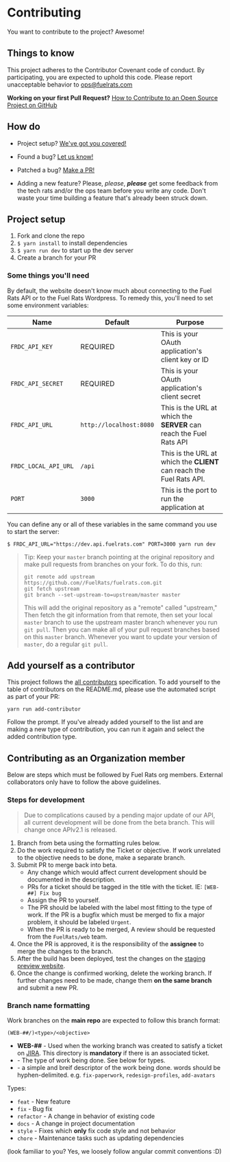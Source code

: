 # Contributing

You want to contribute to the project? Awesome!

## Things to know

This project adheres to the Contributor Covenant code of conduct. By participating, you are expected to uphold this code. Please report unacceptable behavior to [ops@fuelrats.com][ops-email]

**Working on your first Pull Request?**
[How to Contribute to an Open Source Project on GitHub][egghead]

## How do

* Project setup?
  [We've got you covered!](#project-setup)

* Found a bug?
  [Let us know!][bugs]

* Patched a bug?
  [Make a PR!][new-pr]

* Adding a new feature?
  Please, *please*, ***please*** get some feedback from the tech rats and/or the ops team before you write any code. Don't waste your time building a feature that's already been struck down.

## Project setup

1. Fork and clone the repo
2. `$ yarn install` to install dependencies
3. `$ yarn run dev` to start up the dev server
4. Create a branch for your PR

### Some things you'll need

By default, the website doesn't know much about connecting to the Fuel Rats API or to the Fuel Rats Wordpress. To remedy this, you'll need to set some environment variables:

| Name                      | Default                 | Purpose                                                                                                        |
|---------------------------|-------------------------|----------------------------------------------------------------------------------------------------------------|
| `FRDC_API_KEY`            | REQUIRED                | This is your OAuth application's client key or ID                                                              |
| `FRDC_API_SECRET`         | REQUIRED                | This is your OAuth application's client secret                                                                 |
| `FRDC_API_URL`            | `http://localhost:8080` | This is the URL at which the **SERVER** can reach the Fuel Rats API                                            |
| `FRDC_LOCAL_API_URL`      | `/api`                  | This is the URL at which the **CLIENT** can reach the Fuel Rats API.                                           |
| `PORT`                    | `3000`                  | This is the port to run the application at                                                                     |

You can define any or all of these variables in the same command you use to start the server:

```
$ FRDC_API_URL="https://dev.api.fuelrats.com" PORT=3000 yarn run dev
```

> Tip: Keep your `master` branch pointing at the original repository and make
> pull requests from branches on your fork. To do this, run:
>
> ```
> git remote add upstream https://github.com//FuelRats/fuelrats.com.git
> git fetch upstream
> git branch --set-upstream-to=upstream/master master
> ```
>
> This will add the original repository as a "remote" called "upstream,"
> Then fetch the git information from that remote, then set your local `master`
> branch to use the upstream master branch whenever you run `git pull`.
> Then you can make all of your pull request branches based on this `master`
> branch. Whenever you want to update your version of `master`, do a regular
> `git pull`.

## Add yourself as a contributor

This project follows the [all contributors][all-contributors] specification. To add yourself to the table of contributors on the README.md, please use the automated script as part of your PR:

```console
yarn run add-contributor
```

Follow the prompt. If you've already added yourself to the list and are making a new type of contribution, you can run it again and select the added contribution type.

## Contributing as an Organization member

Below are steps which must be followed by Fuel Rats org members. External collaborators only have to follow the above guidelines.

### Steps for development

> Due to complications caused by a pending major update of our API, all current development will be done from the beta branch.
> This will change once APIv2.1 is released.

1. Branch from beta using the formatting rules below.
2. Do the work required to satisfy the Ticket or objective. If work unrelated to the objective needs to be done, make a separate branch.
3. Submit PR to merge back into beta.
    * Any change which would affect current development should be documented in the description.
    * PRs for a ticket should be tagged in the title with the ticket. IE: `[WEB-##] Fix bug`
    * Assign the PR to yourself.
    * The PR should be labeled with the label most fitting to the type of work. If the PR is a bugfix which must be merged to fix a major problem, it should be labeled `Urgent`.
    * When the PR is ready to be merged, A review should be requested from the `FuelRats/web` team.
4. Once the PR is approved, it is the responsibility of the **assignee** to merge the changes to the branch.
5. After the build has been deployed, test the changes on the [staging preview website][betasite].
6. Once the change is confirmed working, delete the working branch. If further changes need to be made, change them **on the same branch** and submit a new PR.



### Branch name formatting

Work branches on the **main repo** are expected to follow this branch format:

```
(WEB-##/)<type>/<objective>
```
* **WEB-##** - Used when the working branch was created to satisfy a ticket on [JIRA][jira]. This directory is **mandatory** if there is an associated ticket.
* **<type>** - The type of work being done. See below for types.
* **<objective>** - a simple and breif descriptor of the work being done. words should be hyphen-delimited. e.g. `fix-paperwork`, `redesign-profiles`, `add-avatars`

Types:
* `feat` - New feature
* `fix` - Bug fix
* `refactor` - A change in behavior of existing code
* `docs` - A change in project documentation
* `style` - Fixes which **only** fix code style and not behavior
* `chore` - Maintenance tasks such as updating dependencies

(look familiar to you? Yes, we loosely follow angular commit conventions :D)


[all-contributors]: https://github.com/kentcdodds/all-contributors
[betasite]: https://beta.fuelrats.com/
[bugs]: https://jira.fuelrats.com/servicedesk/customer/portal/2/create/4
[egghead]: https://egghead.io/series/how-to-contribute-to-an-open-source-project-on-github
[jira]: https://jira.fuelrats.com/browse/WEB
[new-pr]: https://github.com/FuelRats/fuelrats.com/compare
[ops-email]: mailto:ops@fuelrats.com
